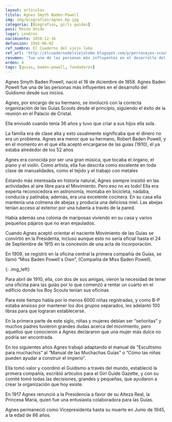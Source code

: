 ```yaml
---
layout: articulos
titulo: Agnes Smyth Baden-Powell
img: img/biografias/agnes_bp.jpg
categoria: [Biografias, girls guides]
pais: Reino Unido
lugar: Londres
nacimiento: 1858-12-16
defuncion: 1945-06-02
ref_nombre: El Cuaderno del viejo lobo
ref_url: 'http://elcuadernodelviejolobo.blogspot.com/p/personajes-scouts.html'
resumen: 'fue una de las personas más influyentes en el desarrollo del Guidismo desde sus inicios. por encargo de su hermano, se involucró con la correcta organización de las Guías Scouts desde el principio'
orden: 4
tags: [guias, baden-powell, fundadores]
---
```

Agnes Smyth Baden Powell, nació el 16 de diciembre de 1858. Agnes Baden Powell fue una de las personas más influyentes en el desarrollo del Guidismo desde sus inicios.

Agnes, por encargo de su hermano, se involucró con la correcta organización de las Guías Scouts desde el principio, siguiendo el éxito de la reunión en el Palacio de Cristal.

Ella enviudó cuando tenía 36 años y tuvo que criar a sus hijos ella sola.

La familia era de clase alta y esto usualmente significaba que el dinero no era un problema. Agnes era menor que su hermano, Robert Baden Powell, y en el momento en el que ella aceptó encargarse de las guías (1910), él ya estaba alrededor de los 52 años

Agnes era conocida por ser una gran música, que tocaba el órgano, el piano y el violín. Como artista, ella fue descrita como excelente en toda clase de manualidades, como el tejido y el trabajo con metales

Estando más interesada en historia natural, Agnes siempre insistió en las actividades al aire libre para el Movimiento. Pero eso no es todo! Ella era experta reconocedora en astronomía, montaba en bicicleta, nadaba, conducía y patinaba; además, era una excelente cocinera. En su casa ella mantenía una colmena de abejas y producía una deliciosa miel. Las abejas tenían acceso al exterior por una tubería a través de la pared.

Había además una colonia de mariposas viviendo en su casa y varios pequeños pájaros que no eran enjaulados.

Cuando Agnes aceptó orientar el naciente Movimiento de las Guías se convirtió en la Presidenta, incluso aunque esto no sería oficial hasta el 24 de Septiembre de 1915 en la concesión de una acta de incorporación.

En 1909, se registró en la oficina central la primera compañía de Guías, se llamó “Miss Baden Powell´s Own”, (Compañía de Miss Baden Powell).

<amp-img src="{{site.baseurl}}/img/biografias/agnes_bp1.jpg" width="400" height="358" alt="Agnes Baden-Powell frente a las Guias" layout="fixed"></amp-img>
{: .img_left}

Para abril de 1910, ella, con dos de sus amigas, vieron la necesidad de tener una oficina para las guías por lo que comenzó a rentar un cuarto en el edificio donde los Boy Scouts tenían sus oficinas

Para este tiempo había por lo menos 6000 niñas registradas, y como B-P estaba ansioso por mantener los dos grupos separados, les adelantó 100 libras para que lograran establecerse.

En la primera parte de este siglo, niñas y mujeres debían ser “señoritas” y muchos padres tuvieron grandes dudas acerca del movimiento, pero aquellos que conocieron a Agnes declararon que una mujer más dulce no podría ser encontrada.

En los siguientes años Agnes trabajó adaptando el manual de “Escultismo para muchachos” al “Manual de las Muchachas Guías” o “Cómo las niñas pueden ayudar a construir el imperio”.

Ella tomó valor y coordinó el Guidismo a través del mundo, estableció la primera compañía, escribió artículos para el Girl Guide Gazette, y con su comité tomó todas las decisiones, grandes y pequeñas, que ayudaron a crear la organización que hoy existe.

En 1917 Agnes renunció a la Presidencia a favor de su Alteza Real, la Princesa María, quien fue una entusiasta colaboradora para las Guías.

Agnes permaneció como Vicepresidenta hasta su muerte en Junio de 1945, a la edad de 86 años.
